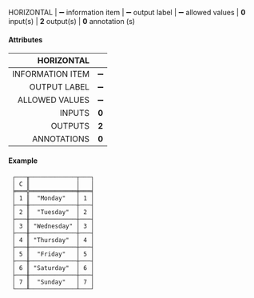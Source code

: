 HORIZONTAL | ➖ information item | ➖ output label | ➖ allowed values | **0** input(s) | **2** output(s) | **0** annotation (s)

#### Attributes

|       HORIZONTAL |       |
|-----------------:|:-----:|
| INFORMATION ITEM |   ➖   |
|     OUTPUT LABEL |   ➖   |
|   ALLOWED VALUES |   ➖   |
|           INPUTS | **0** |
|          OUTPUTS | **2** |
|      ANNOTATIONS | **0** |

#### Example

```text
 ┌───╥─────────────┬───┐
 │ C ║             │   │
 ╞═══╬═════════════╪═══╡
 │ 1 ║  "Monday"   │ 1 │
 ├───╫─────────────┼───┤
 │ 2 ║  "Tuesday"  │ 2 │
 ├───╫─────────────┼───┤
 │ 3 ║ "Wednesday" │ 3 │
 ├───╫─────────────┼───┤
 │ 4 ║ "Thursday"  │ 4 │
 ├───╫─────────────┼───┤
 │ 5 ║  "Friday"   │ 5 │
 ├───╫─────────────┼───┤
 │ 6 ║ "Saturday"  │ 6 │
 ├───╫─────────────┼───┤
 │ 7 ║  "Sunday"   │ 7 │
 └───╨─────────────┴───┘
```